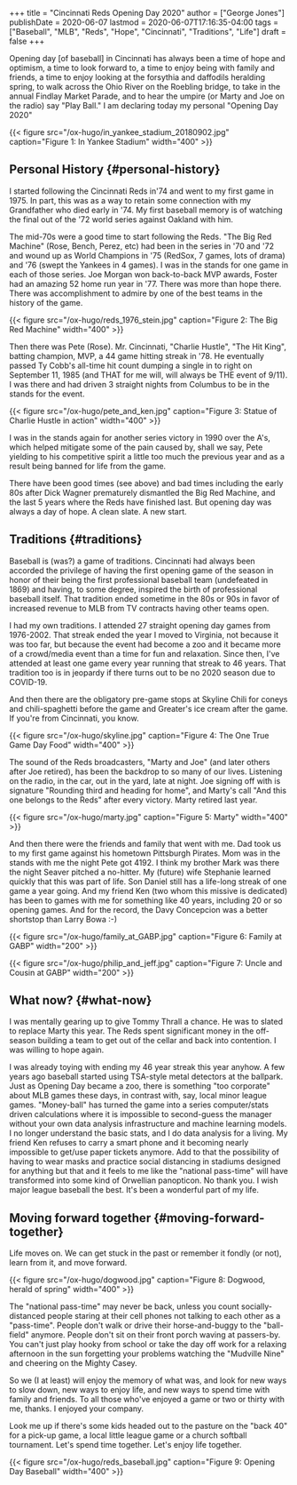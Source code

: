 +++
title = "Cincinnati Reds Opening Day 2020"
author = ["George Jones"]
publishDate = 2020-06-07
lastmod = 2020-06-07T17:16:35-04:00
tags = ["Baseball", "MLB", "Reds", "Hope", "Cincinnati", "Traditions", "Life"]
draft = false
+++

Opening day [of baseball] in Cincinnati has always been a time of
hope and optimism, a time to look forward to, a time to enjoy
being with family and friends, a time to enjoy looking at the
forsythia and daffodils heralding spring, to walk across the Ohio
River on the Roebling bridge, to take in the annual Findlay
Market Parade, and to hear the umpire (or Marty and Joe on the
radio) say "Play Ball."  I am declaring today my personal
"Opening Day 2020"

<a id="orgd296249"></a>

{{< figure src="/ox-hugo/in_yankee_stadium_20180902.jpg" caption="Figure 1: In Yankee Stadium" width="400" >}}

<!--more-->


## Personal History {#personal-history}

I started following the Cincinnati Reds in'74 and went to my
first game in 1975.  In part, this was as a way to retain some
connection with my Grandfather who died early in '74.  My first
baseball memory is of watching the final out of the '72 world
series against Oakland with him.

The mid-70s were a good time to start following the Reds.  "The
Big Red Machine" (Rose, Bench, Perez, etc) had been in the series
in '70 and '72 and wound up as World Champions in '75 (RedSox, 7
games, lots of drama) and '76 (swept the Yankees in 4 games).  I
was in the stands for one game in each of those series.  Joe
Morgan won back-to-back MVP awards, Foster had an amazing 52 home
run year in '77.  There was more than hope there.  There was
accomplishment to admire by one of the best teams in the history
of the game.

<a id="orge4a30e0"></a>

{{< figure src="/ox-hugo/reds_1976_stein.jpg" caption="Figure 2: The Big Red Machine" width="400" >}}

Then there was Pete (Rose).  Mr. Cincinnati, "Charlie Hustle",
"The Hit King", batting champion, MVP, a 44 game hitting streak
in '78.  He eventually passed Ty Cobb's all-time hit count
dumping a single in to right on September 11, 1985 (and THAT for
me will, will always be THE event of 9/11).  I was there and had
driven 3 straight nights from Columbus to be in the stands for
the event.

<a id="org4be57f6"></a>

{{< figure src="/ox-hugo/pete_and_ken.jpg" caption="Figure 3: Statue of Charlie Hustle in action" width="400" >}}

I was in the stands again for another series victory in 1990 over
the A's, which helped mitigate some of the pain caused by, shall
we say, Pete yielding to his competitive spirit a little too much
the previous year and as a result being banned for life from the
game.

There have been good times (see above) and bad times including
the early 80s after Dick Wagner prematurely dismantled the Big
Red Machine, and the last 5 years where the Reds have finished
last.  But opening day was always a day of hope.  A clean slate.
A new start.


## Traditions {#traditions}

Baseball is (was?) a game of traditions.  Cincinnati had always
been accorded the privilege of having the first opening game of
the season in honor of their being the first professional
baseball team (undefeated in 1869) and having, to some degree,
inspired the birth of professional baseball itself.   That
tradition ended sometime in the 80s or 90s in favor of increased
revenue to MLB from TV contracts having other teams open.

I had my own traditions.  I attended 27 straight opening day
games from 1976-2002.   That streak ended the year I moved to
Virginia, not because it was too far, but because the event had
become a zoo and it became more of a crowd/media event than a
time for fun and relaxation.   Since then, I've attended at least
one game every year running that streak to 46 years.   That
tradition too is in jeopardy if there turns out to be no 2020
season due to COVID-19.

And then there are the obligatory pre-game stops at Skyline Chili
for coneys and chili-spaghetti before the game and Greater's ice
cream after the game.  If you're from Cincinnati, you know.

<a id="orgea01dec"></a>

{{< figure src="/ox-hugo/skyline.jpg" caption="Figure 4: The One True Game Day Food" width="400" >}}

The sound of the Reds broadcasters, "Marty and Joe" (and later
others after Joe retired), has been the backdrop to so many of
our lives.  Listening on the radio, in the car, out in the yard,
late at night.  Joe signing off with is signature "Rounding third
and heading for home", and Marty's call "And this one belongs to
the Reds" after every victory.  Marty retired last year.

<a id="org7107346"></a>

{{< figure src="/ox-hugo/marty.jpg" caption="Figure 5: Marty" width="400" >}}

And then there were the friends and family that went with me.
Dad took us to my first game against his hometown Pittsburgh
Pirates.  Mom was in the stands with me the night Pete got 4192.
I think my brother Mark was there the night Seaver pitched a
no-hitter.  My (future) wife Stephanie learned quickly that this
was part of life.  Son Daniel still has a life-long streak of one
game a year going.  And my friend Ken (two whom this missive is
dedicated) has been to games with me for something like 40 years,
including 20 or so opening games.  And for the record, the Davy
Concepcion was a better shortstop than Larry Bowa :-)

<a id="org80229a9"></a>

{{< figure src="/ox-hugo/family_at_GABP.jpg" caption="Figure 6: Family at GABP" width="200" >}}

<a id="orgd808e21"></a>

{{< figure src="/ox-hugo/philip_and_jeff.jpg" caption="Figure 7: Uncle and Cousin at GABP" width="200" >}}


## What now? {#what-now}

I was mentally gearing up to give Tommy Thrall a chance.  He was
to slated to replace Marty this year.  The Reds spent significant
money in the off-season building a team to get out of the cellar
and back into contention.  I was willing to hope again.

I was already toying with ending my 46 year streak this year
anyhow.  A few years ago baseball started using TSA-style metal
detectors at the ballpark.  Just as Opening Day became a zoo,
there is something "too corporate" about MLB games these days, in
contrast with, say, local minor league games.  "Money-ball" has
turned the game into a series computer/stats driven calculations
where it is impossible to second-guess the manager without your
own data analysis infrastructure and machine learning models.  I
no longer understand the basic stats, and I do data analysis for
a living.  My friend Ken refuses to carry a smart phone and it
becoming nearly impossible to get/use paper tickets anymore.  Add
to that the possibility of having to wear masks and practice
social distancing in stadiums designed for anything but that
and it feels to me like the "national pass-time" will have
transformed into some kind of Orwellian panopticon.  No thank
you.  I wish major league baseball the best.  It's been a
wonderful part of my life.


## Moving forward together {#moving-forward-together}

Life moves on.  We can get stuck in the past or remember it
fondly (or not), learn from it, and move forward.

<a id="org3f0e586"></a>

{{< figure src="/ox-hugo/dogwood.jpg" caption="Figure 8: Dogwood, herald of spring" width="400" >}}

The "national pass-time" may never be back, unless you count
socially-distanced people staring at their cell phones not
talking to each other as a "pass-time".  People don't walk or
drive their horse-and-buggy to the "ball-field" anymore.  People
don't sit on their front porch waving at passers-by.  You can't
just play hooky from school or take the day off work for a
relaxing afternoon in the sun forgetting your problems watching
the "Mudville Nine" and cheering on the Mighty Casey.

So we (I at least) will enjoy the memory of what was, and look
for new ways to slow down, new ways to enjoy life, and new ways
to spend time with family and friends.   To all those who've
enjoyed a game or two or thirty with me, thanks.  I enjoyed your
company.

Look me up if there's some kids headed out to the pasture on the
"back 40" for a pick-up game, a local little league game or a
church softball tournament.    Let's spend time together.   Let's
enjoy life together.

<a id="org782326d"></a>

{{< figure src="/ox-hugo/reds_baseball.jpg" caption="Figure 9: Opening Day Baseball" width="400" >}}
